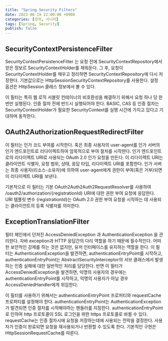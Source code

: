 ```yaml
---
title: "Spring Security Filters"
date: 2023-06-19 22:00:00 +0900
categories: [강의, 시니어]
tags: [Spring, Security]
publish: false
---
```


## SecurityContextPersistenceFilter

SecurityContextPersistenceFilter 는 요청 전에 SecurityContextRepository에서 얻은 정보르 SecurityContextHolder를 채워둔다. 그 후, 요청이 SecurityContextHolder를 채우고 정리하면 SecurityContextRepository에 다시 저장한다. 기본값으로는 HttpSessionSecurityContextRepository를 사용한다. 설정 옵션은 HttpSession 클래스 정보에서 볼 수 있다.

이 필터는 특히 웹 로직 서블릿 컨테이너의 비호환성을 해결하기 위해서 요청 하나 당 한번만 실행된다. 인증 절차 전에 반드시 실행되어야 한다. BASIC, CAS 등 인증 절차는 SecurityContextHolder가 필요한 SecurityContext를 실행 시간에 가지고 있다고 기대하며 동작한다. 

## OAuth2AuthorizationRequestRedirectFilter

이 필터는 인가 코드 부여를 시작한다. 혹은 최종 사용자의 user-agent를 인가 서버의 인가 엔드포인트로 리다이렉트하여 암묵적으로 부여 절차를 시작한다. 인가 엔드포인트로의 리다이렉트 URI로 사용되는 OAuth 2.0 인가 요청을 만든다. 이 리다이렉트 URI는 클라이언트 식별자, 요청 범위, 상태, 응답 타입, 리다이렉트 URI를 포함한다. 인가 서버는 최종 사용자(리소스-소유자)에 의하여 user-agent에게 권한이 부여(혹은 거부)되면 이 리다이렉트 URI를 보낸다.

기본적으로 이 필터는 기본 OAuth2Auth2Auth2RequestResolver를 사용하여 /oauth2/authorization/{registrationId} URI에 대한 권한 부여 요청에 응답한다. URI 템플릿 변수 {registrationId}는 OAuth 2.0 권한 부여 요청을 시작하는 데 사용되는 클라이언트의 등록 식별자를 의미한다.

## ExceptionTranslationFilter

필터 체인에서 던져진 AccessDeniedException 과 AuthenticationException 을 관리한다. 자바 exception과 HTTP 응답간의 다리 역할을 하기 때문에 필수적인다. 어떠한 보안적인 강제를 하는 것은 없지만, 유저 인터페이스를 유지하는 역할을 한다. 이 필터는 AuthenticationException을 발견하면, authenticationEntryPoint를 시작하고, authenticationEntryPoint는 AbstractSecurityInterceptor의 서브 클래스에서 발생하는 인증 실패에 대한 일반적인 처리를 담당한다. 반면 이 필터가 AccessDeniedException을 발견하면, 익명의 사용자의 경우에는 authenticationEntryPoint를 시작하고, 익명의 사용자가 아닐 경우 AccessDeniedHandler에게 위임한다. 

이 필터를 사용하기 위해서는 authenticationEntryPoint 프로퍼티와 requestCache 프로퍼티를 설정해야 한다. authenticationEntryPoint는 AuthenticationException가 발견되면 인증 절차를 시작해야하는 핸들러를 지칭한다. authenticationEntryPoint로 인하여 http 프로토콜이 SSL 로그인을 위한 https 프로토콜로 바뀔 수 있다.
requestCache는 인증 절차시에 요청을 저장하는데에 사용되는 전략을 결정한다. 사용자가 인증이 완료되면 요청을 재사용되거나 반환할 수 있도록 한다. 기본적인 구현은 HttpSessionRequestCache를 따른다.